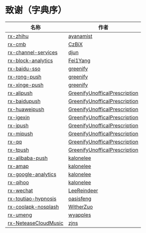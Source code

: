 # 致谢（字典序）

| 名称 | 作者 |
| --- | --- |
| [rx-zhihu](https://github.com/ayanamist/rx-zhihu) | [ayanamist](https://github.com/ayanamist) |
| [rx-cmb](https://github.com/CzBiX/rx-cmb) | [CzBiX](https://github.com/CzBiX) |
| [rx-channel-services](https://github.com/djun/rx-channel-services) | [djun](https://github.com/djun) |
| [rx-block-analytics](https://github.com/Fei1Yang/rx-block-analytics) | [Fei1Yang](https://github.com/Fei1Yang) |
| [rx-baidu-sso](https://github.com/greenify/rx-baidu-sso) | [greenify](https://github.com/greenify) |
| [rx-rong-push](https://github.com/greenify/rx-rong-push) | [greenify](https://github.com/greenify) |
| [rx-xinge-push](https://github.com/greenify/rx-xinge-push) | [greenify](https://github.com/greenify) |
| [rx-alipush](https://github.com/GreenifyUnofficalPrescription/rx-alipush) | [GreenifyUnofficalPrescription](https://github.com/GreenifyUnofficalPrescription) |
| [rx-baidupush](https://github.com/GreenifyUnofficalPrescription/rx-baidupush) | [GreenifyUnofficalPrescription](https://github.com/GreenifyUnofficalPrescription) |
| [rx-huaweipush](https://github.com/GreenifyUnofficalPrescription/rx-huaweipush) | [GreenifyUnofficalPrescription](https://github.com/GreenifyUnofficalPrescription) |
| [rx-igexin](https://github.com/GreenifyUnofficalPrescription/rx-igexin) | [GreenifyUnofficalPrescription](https://github.com/GreenifyUnofficalPrescription) |
| [rx-jpush](https://github.com/GreenifyUnofficalPrescription/rx-jpush) | [GreenifyUnofficalPrescription](https://github.com/GreenifyUnofficalPrescription) |
| [rx-mipush](https://github.com/GreenifyUnofficalPrescription/rx-mipush) | [GreenifyUnofficalPrescription](https://github.com/GreenifyUnofficalPrescription) |
| [rx-qq](https://github.com/GreenifyUnofficalPrescription/rx-qq) | [GreenifyUnofficalPrescription](https://github.com/GreenifyUnofficalPrescription) |
| [rx-tpush](https://github.com/GreenifyUnofficalPrescription/rx-tpush) | [GreenifyUnofficalPrescription](https://github.com/GreenifyUnofficalPrescription) |
| [rx-alibaba-push](https://github.com/kalonelee/rx-alibaba-push) | [kalonelee](https://github.com/kalonelee) |
| [rx-amap](https://github.com/kalonelee/rx-amap) | [kalonelee](https://github.com/kalonelee) |
| [rx-google-analytics](https://github.com/kalonelee/rx-google-analytics) | [kalonelee](https://github.com/kalonelee) |
| [rx-qihoo](https://github.com/kalonelee/rx-qihoo) | [kalonelee](https://github.com/kalonelee) |
| [rx-wechat](https://github.com/LeeReindeer/rx-wechat) | [LeeReindeer](https://github.com/LeeReindeer) |
| [rx-toutiao-hypnosis](https://github.com/oasisfeng/rx-toutiao-hypnosis) | [oasisfeng](https://github.com/oasisfeng) |
| [rx-coolapk-nosplash](https://github.com/WitherZuo/rx-coolapk-nosplash) | [WitherZuo](https://github.com/WitherZuo) |
| [rx-umeng](https://github.com/wyapples/rx-umeng) | [wyapples](https://github.com/wyapples) |
| [rx-NeteaseCloudMusic](https://github.com/zjns/rx-NeteaseCloudMusic) | [zjns](https://github.com/zjns) |
